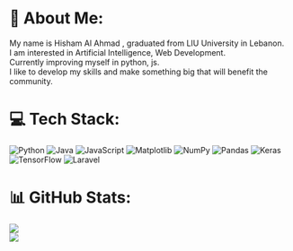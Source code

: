 # 💫 About Me:
My name is Hisham Al Ahmad , graduated from LIU University in Lebanon.<br>
I am interested in Artificial Intelligence, Web Development.<br>
Currently improving myself in python, js.<br>
I like to develop my skills and make something big that will benefit the community.


# 💻 Tech Stack:
![Python](https://img.shields.io/badge/python-3670A0?style=flat&logo=python&logoColor=ffdd54) ![Java](https://img.shields.io/badge/java-%23ED8B00.svg?style=flat&logo=openjdk&logoColor=white) ![JavaScript](https://img.shields.io/badge/javascript-%23323330.svg?style=flat&logo=javascript&logoColor=%23F7DF1E) ![Matplotlib](https://img.shields.io/badge/Matplotlib-%23ffffff.svg?style=flat&logo=Matplotlib&logoColor=black) ![NumPy](https://img.shields.io/badge/numpy-%23013243.svg?style=flat&logo=numpy&logoColor=white) ![Pandas](https://img.shields.io/badge/pandas-%23150458.svg?style=flat&logo=pandas&logoColor=white) ![Keras](https://img.shields.io/badge/Keras-%23D00000.svg?style=flat&logo=Keras&logoColor=white) ![TensorFlow](https://img.shields.io/badge/TensorFlow-%23FF6F00.svg?style=flat&logo=TensorFlow&logoColor=white) ![Laravel](https://img.shields.io/badge/laravel-%23FF2D20.svg?style=flat&logo=laravel&logoColor=white)
# 📊 GitHub Stats:
<!--- ![](https://github-readme-stats.vercel.app/api?username=Hisham-AlAhmad&theme=dark&hide_border=false&include_all_commits=false&count_private=false)<br/> --->
![](https://nirzak-streak-stats.vercel.app/?user=Hisham-AlAhmad&theme=dark&hide_border=false)<br/>
![](https://github-readme-stats.vercel.app/api/top-langs/?username=Hisham-AlAhmad&theme=dark&hide_border=false&include_all_commits=false&count_private=false&layout=compact)

<!-- Proudly created with GPRM ( https://gprm.itsvg.in ) -->

<!--- website: https://gprm.itsvg.in/ --->
